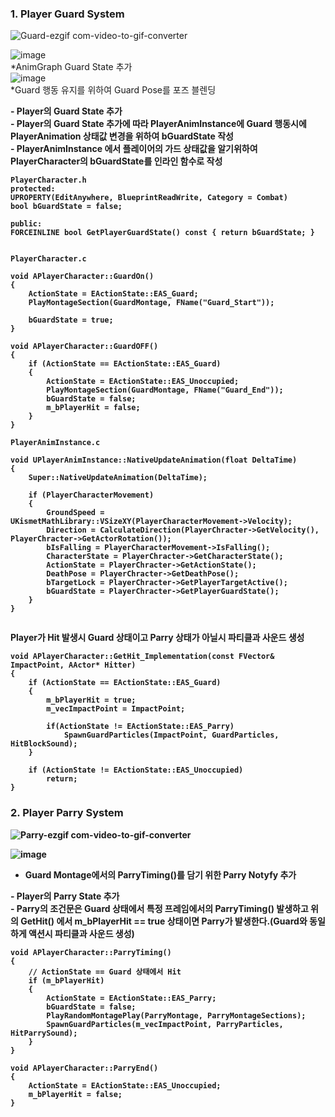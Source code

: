 ### 1. Player Guard System<br>
![Guard-ezgif com-video-to-gif-converter](https://github.com/showhohxc/Unreal5/assets/98040028/e81b90b8-153b-4d7d-9c66-621ee945ab1e)<br/>

![image](https://github.com/showhohxc/Unreal5/assets/98040028/c81552ef-933f-4f6b-8d62-bed7e702263f)<br/>
*AnimGraph Guard State 추가  <br/>
![image](https://github.com/showhohxc/Unreal5/assets/98040028/a4f5551f-93ae-4122-8013-de5938712850)<br/>
*Guard 행동 유지를 위하여 Guard Pose를 포즈 블렌딩  <br/>

<strong> - Player의 Guard State 추가 <br/>
<strong> - Player의 Guard State 추가에 따라 PlayerAnimInstance에 Guard 행동시에 PlayerAnimation 상태값 변경을 위하여 bGuardState 작성  <br/>
<strong> - PlayerAnimInstance 에서 플레이어의 가드 상태값을 알기위하여 PlayerCharacter의 bGuardState를 인라인 함수로 작성  <br/>
```
PlayerCharacter.h
protected:
UPROPERTY(EditAnywhere, BlueprintReadWrite, Category = Combat)
bool bGuardState = false;

public:
FORCEINLINE bool GetPlayerGuardState() const { return bGuardState; }


PlayerCharacter.c

void APlayerCharacter::GuardOn()
{
	ActionState = EActionState::EAS_Guard;
	PlayMontageSection(GuardMontage, FName("Guard_Start"));

	bGuardState = true;
}

void APlayerCharacter::GuardOFF()
{
	if (ActionState == EActionState::EAS_Guard)
	{
		ActionState = EActionState::EAS_Unoccupied;
		PlayMontageSection(GuardMontage, FName("Guard_End"));
		bGuardState = false;
		m_bPlayerHit = false;
	}
}

PlayerAnimInstance.c

void UPlayerAnimInstance::NativeUpdateAnimation(float DeltaTime)
{
	Super::NativeUpdateAnimation(DeltaTime);

	if (PlayerCharacterMovement)
	{
		GroundSpeed = UKismetMathLibrary::VSizeXY(PlayerCharacterMovement->Velocity);
		Direction = CalculateDirection(PlayerChracter->GetVelocity(), PlayerChracter->GetActorRotation());
		bIsFalling = PlayerCharacterMovement->IsFalling();
		CharacterState = PlayerChracter->GetCharacterState();
		ActionState = PlayerChracter->GetActionState();
		DeathPose = PlayerChracter->GetDeathPose();
		bTargetLock = PlayerChracter->GetPlayerTargetActive();
		bGuardState = PlayerChracter->GetPlayerGuardState();
	}
}


```

<strong> Player가 Hit 발생시 Guard 상태이고 Parry 상태가 아닐시 파티클과 사운드 생성  <br/>
```
void APlayerCharacter::GetHit_Implementation(const FVector& ImpactPoint, AActor* Hitter)
{
	if (ActionState == EActionState::EAS_Guard)
	{
		m_bPlayerHit = true;
		m_vecImpactPoint = ImpactPoint;

		if(ActionState != EActionState::EAS_Parry)
			SpawnGuardParticles(ImpactPoint, GuardParticles, HitBlockSound);
	}

	if (ActionState != EActionState::EAS_Unoccupied) 
		return;
}
```

### 2. Player Parry System<br>
![Parry-ezgif com-video-to-gif-converter](https://github.com/showhohxc/Unreal5/assets/98040028/383e2749-af3d-4a33-9bad-50a867641272)<br/>

![image](https://github.com/showhohxc/Unreal5/assets/98040028/612864f7-743f-485d-b60a-af6e297899b6)<br/>
* Guard Montage에서의 ParryTiming()를 담기 위한 Parry Notyfy 추가  <br/>

<strong> - Player의 Parry State 추가 <br/>
<strong> - Parry의 조건문은 Guard 상태에서 특정 프레임에서의 ParryTiming() 발생하고 위의 GetHit() 에서 m_bPlayerHit == true 상태이면 Parry가 발생한다.(Guard와 동일하게 액션시 파티클과 사운드 생성)<br/>

```
void APlayerCharacter::ParryTiming()
{
	// ActionState == Guard 상태에서 Hit
	if (m_bPlayerHit)
	{
		ActionState = EActionState::EAS_Parry;
		bGuardState = false;
		PlayRandomMontagePlay(ParryMontage, ParryMontageSections);
		SpawnGuardParticles(m_vecImpactPoint, ParryParticles, HitParrySound);
	}
}

void APlayerCharacter::ParryEnd()
{
	ActionState = EActionState::EAS_Unoccupied;
	m_bPlayerHit = false;
}
```
